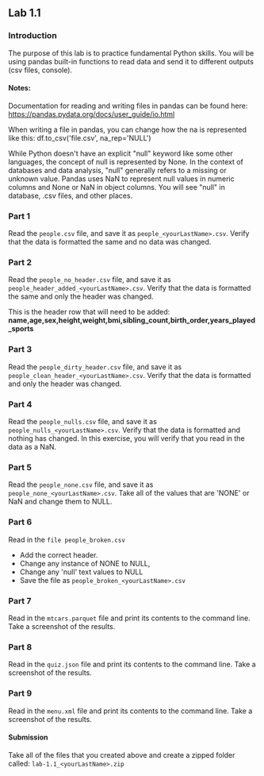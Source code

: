 ## Lab 1.1

### Introduction
The purpose of this lab is to practice fundamental Python skills. You will be using pandas built-in functions to read data and send it to different outputs (csv files, console).

#### Notes: 
Documentation for reading and writing files in pandas can be found here: 
https://pandas.pydata.org/docs/user_guide/io.html

When writing a file in pandas, you can change how the na is represented like this: df.to_csv('file.csv', na_rep='NULL')

While Python doesn't have an explicit "null" keyword like some other languages, the concept of null is represented by None. In the context of databases and data analysis, "null" generally refers to a missing or unknown value. Pandas uses NaN to represent null values in numeric columns and None or NaN in object columns. You will see "null" in database, .csv files, and other places.  


### Part 1
Read the `people.csv` file, and save it as `people_<yourLastName>.csv`. Verify that the data is formatted the same and no data was changed.  

### Part 2
Read the `people_no_header.csv` file, and save it as `people_header_added_<yourLastName>.csv`. Verify that the data is formatted the same and only the header was changed.

This is the header row that will need to be added:
**name,age,sex,height,weight,bmi,sibling_count,birth_order,years_played_sports**

### Part 3
Read the `people_dirty_header.csv` file, and save it as `people_clean_header_<yourLastName>.csv`. 
Verify that the data is formatted  and only the header was changed.

### Part 4
Read the `people_nulls.csv` file, and save it as `people_nulls_<yourLastName>.csv`. 
Verify that the data is formatted and nothing has changed. In this exercise, you will verify that you read in the data as a NaN.  

### Part 5
Read the `people_none.csv` file, and save it as `people_none_<yourLastName>.csv`. 
Take all of the values that are 'NONE' or NaN and change them to NULL. 

### Part 6
Read in the `file people_broken.csv`
- Add the correct header.
- Change any instance of NONE to NULL, 
- Change any 'null' text values to NULL
- Save the file as `people_broken_<yourLastName>.csv`

### Part 7
Read in the `mtcars.parquet` file and print its contents to the command line. Take a screenshot of the results.

### Part 8
Read in the `quiz.json` file and print its contents to the command line. Take a screenshot of the results. 

### Part 9
Read in the `menu.xml` file and print its contents to the command line. Take a screenshot of the results. 

#### Submission
Take all of the files that you created above and create a zipped folder called: `lab-1.1_<yourLastName>.zip`


